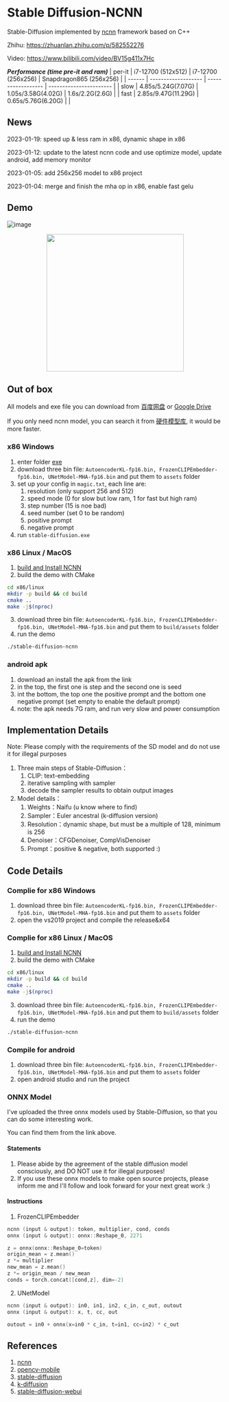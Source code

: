 # Stable Diffusion-NCNN

Stable-Diffusion implemented by [ncnn](https://github.com/Tencent/ncnn) framework based on C++ 

Zhihu: https://zhuanlan.zhihu.com/p/582552276

Video: https://www.bilibili.com/video/BV15g411x7Hc

***Performance (time pre-it and ram)***
| per-it | i7-12700 (512x512)  | i7-12700 (256x256) | Snapdragon865 (256x256) |
| ------ | ------------------- | ------------------ | ----------------------- |
| slow   | 4.85s/5.24G(7.07G)  | 1.05s/3.58G(4.02G) | 1.6s/2.2G(2.6G)         |
| fast   | 2.85s/9.47G(11.29G) | 0.65s/5.76G(6.20G) |                         |

## News

2023-01-19: speed up & less ram in x86, dynamic shape in x86

2023-01-12: update to the latest ncnn code and use optimize model, update android, add memory monitor

2023-01-05: add 256x256 model to x86 project

2023-01-04: merge and finish the mha op in x86, enable fast gelu

## Demo

![image](./resources/image.png)

<p align="center">
  <img src="./resources/android.jpg" width="320x">
</p>

## Out of box

All models and exe file you can download from [百度网盘](https://pan.baidu.com/s/1Q_p0N3v7Y526Ht3JbxJ1XQ?pwd=6666) or [Google Drive](https://drive.google.com/drive/folders/1myB4uIQ2K5okl51XDbmYhetLF9rUyLZS?usp=sharing)

If you only need ncnn model, you can search it from [硬件模型库](https://platform.openmmlab.com/deploee), it would be more faster.

### x86 Windows
1. enter folder [exe](./x86/exe)
2. download three bin file: ```AutoencoderKL-fp16.bin, FrozenCLIPEmbedder-fp16.bin, UNetModel-MHA-fp16.bin``` and put them to ```assets``` folder
3. set up your config in ```magic.txt```, each line are:
    1. resolution (only support 256 and 512)
    2. speed mode (0 for slow but low ram, 1 for fast but high ram)
    3. step number (15 is noe bad)
    4. seed number (set 0 to be random)
    5. positive prompt
    6. negative prompt
4. run ```stable-diffusion.exe```

### x86 Linux / MacOS

1. [build and Install NCNN](https://github.com/Tencent/ncnn/wiki/how-to-build#pass-for-linux)
2. build the demo with CMake

```sh
cd x86/linux
mkdir -p build && cd build
cmake ..
make -j$(nproc)
```

3. download three bin file: ```AutoencoderKL-fp16.bin, FrozenCLIPEmbedder-fp16.bin, UNetModel-MHA-fp16.bin``` and put them to `build/assets` folder
4. run the demo

```sh
./stable-diffusion-ncnn
```

### android apk
1. download an install the apk from the link
2. in the top, the first one is step and the second one is seed
3. int the bottom, the top one the positive prompt and the bottom one negative prompt (set empty to enable the default prompt)
4. note: the apk needs 7G ram, and run very slow and power consumption

## Implementation Details

Note: Please comply with the requirements of the SD model and do not use it for illegal purposes

1. Three main steps of Stable-Diffusion：
    1. CLIP: text-embedding
    2. iterative sampling with sampler
    3. decode the sampler results to obtain output images
2. Model details：
    1. Weights：Naifu (u know where to find)
    2. Sampler：Euler ancestral (k-diffusion version)
    3. Resolution：dynamic shape, but must be a multiple of 128, minimum is 256
    4. Denoiser：CFGDenoiser, CompVisDenoiser
    4. Prompt：positive & negative, both supported :)

## Code Details

### Complie for x86 Windows
1. download three bin file: ```AutoencoderKL-fp16.bin, FrozenCLIPEmbedder-fp16.bin, UNetModel-MHA-fp16.bin``` and put them to ```assets``` folder
2. open the vs2019 project and compile the release&x64

### Complie for x86 Linux / MacOS

1. [build and Install NCNN](https://github.com/Tencent/ncnn/wiki/how-to-build#pass-for-linux)
2. build the demo with CMake

```sh
cd x86/linux
mkdir -p build && cd build
cmake ..
make -j$(nproc)
```

3. download three bin file: ```AutoencoderKL-fp16.bin, FrozenCLIPEmbedder-fp16.bin, UNetModel-MHA-fp16.bin``` and put them to `build/assets` folder
4. run the demo

```sh
./stable-diffusion-ncnn
```

### Compile for android
1. download three bin file: ```AutoencoderKL-fp16.bin, FrozenCLIPEmbedder-fp16.bin, UNetModel-MHA-fp16.bin``` and put them to ```assets``` folder
2. open android studio and run the project

### ONNX Model

I've uploaded the three onnx models used by Stable-Diffusion, so that you can do some interesting work.

You can find them from the link above.

#### Statements

1. Please abide by the agreement of the stable diffusion model consciously, and DO NOT use it for illegal purposes!
2. If you use these onnx models to make open source projects, please inform me and I'll follow and look forward for your next great work :)

#### Instructions

1. FrozenCLIPEmbedder

```C++
ncnn (input & output): token, multiplier, cond, conds
onnx (input & output): onnx::Reshape_0, 2271

z = onnx(onnx::Reshape_0=token)
origin_mean = z.mean()
z *= multiplier
new_mean = z.mean()
z *= origin_mean / new_mean
conds = torch.concat([cond,z], dim=-2)
```

2. UNetModel

```C++
ncnn (input & output): in0, in1, in2, c_in, c_out, outout
onnx (input & output): x, t, cc, out

outout = in0 + onnx(x=in0 * c_in, t=in1, cc=in2) * c_out
```

## References

1. [ncnn](https://github.com/Tencent/ncnn)
2. [opencv-mobile](https://github.com/nihui/opencv-mobile)
3. [stable-diffusion](https://github.com/CompVis/stable-diffusion)
4. [k-diffusion](https://github.com/crowsonkb/k-diffusion)
5. [stable-diffusion-webui](https://github.com/AUTOMATIC1111/stable-diffusion-webui)

